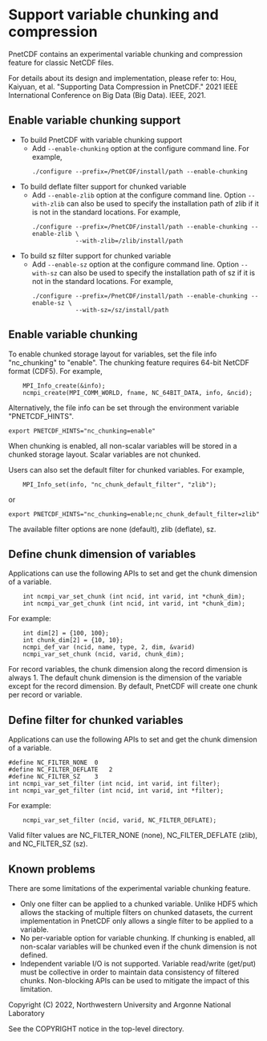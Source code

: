 # Support variable chunking and compression

PnetCDF contains an experimental variable chunking and compression feature 
for classic NetCDF files.

For details about its design and implementation, please refer to:
Hou, Kaiyuan, et al. "Supporting Data Compression in PnetCDF." 
2021 IEEE International Conference on Big Data (Big Data). IEEE, 2021.

## Enable variable chunking support

* To build PnetCDF with variable chunking support
  + Add `--enable-chunking` option at the configure command line. For example,
    ```
    ./configure --prefix=/PnetCDF/install/path --enable-chunking
    ```
* To build deflate filter support for chunked variable
  + Add `--enable-zlib` option at the configure command line. Option
    `--with-zlib` can also be used to specify the installation path of
    zlib if it is not in the standard locations. For example,
    ```
    ./configure --prefix=/PnetCDF/install/path --enable-chunking --enable-zlib \
                --with-zlib=/zlib/install/path
    ```
* To build sz filter support for chunked variable
  + Add `--enable-sz` option at the configure command line. Option
    `--with-sz` can also be used to specify the installation path of
    sz if it is not in the standard locations. For example,
    ```
    ./configure --prefix=/PnetCDF/install/path --enable-chunking --enable-sz \
                --with-sz=/sz/install/path
    ```

## Enable variable chunking

To enable chunked storage layout for variables, set the file info "nc_chunking" 
to "enable". The chunking feature requires 64-bit NetCDF format (CDF5). 
For example,
```
    MPI_Info_create(&info);
    ncmpi_create(MPI_COMM_WORLD, fname, NC_64BIT_DATA, info, &ncid);
```
Alternatively, the file info can be set through the environment variable 
"PNETCDF_HINTS".
```
export PNETCDF_HINTS="nc_chunking=enable"
```
When chunking is enabled, all non-scalar variables will be stored in a chunked 
storage layout. Scalar variables are not chunked.

Users can also set the default filter for chunked variables. For example,
```
    MPI_Info_set(info, "nc_chunk_default_filter", "zlib");
```
or
```
export PNETCDF_HINTS="nc_chunking=enable;nc_chunk_default_filter=zlib"
```
The available filter options are none (default), zlib (deflate), sz.

## Define chunk dimension of variables

Applications can use the following APIs to set and get the chunk dimension of 
a variable.
```
    int ncmpi_var_set_chunk (int ncid, int varid, int *chunk_dim);
    int ncmpi_var_get_chunk (int ncid, int varid, int *chunk_dim);
```
For example:
```
    int dim[2] = {100, 100};
    int chunk_dim[2] = {10, 10};
    ncmpi_def_var (ncid, name, type, 2, dim, &varid)
    ncmpi_var_set_chunk (ncid, varid, chunk_dim);
```
For record variables, the chunk dimension along the record dimension is always 
1.
The default chunk dimension is the dimension of the variable except for the 
record dimension. By default, PnetCDF will create one chunk per record or 
variable.

## Define filter for chunked variables

Applications can use the following APIs to set and get the chunk dimension of 
a variable.
```
#define NC_FILTER_NONE  0
#define NC_FILTER_DEFLATE   2
#define NC_FILTER_SZ    3
int ncmpi_var_set_filter (int ncid, int varid, int filter);
int ncmpi_var_get_filter (int ncid, int varid, int *filter);
```
For example:
```
    ncmpi_var_set_filter (ncid, varid, NC_FILTER_DEFLATE);
```
Valid filter values are NC_FILTER_NONE (none), NC_FILTER_DEFLATE (zlib), and 
NC_FILTER_SZ (sz).


## Known problems

There are some limitations of the experimental variable chunking feature.

* Only one filter can be applied to a chunked variable. Unlike HDF5 which allows 
  the stacking of multiple filters on chunked datasets, the current 
  implementation in PnetCDF only allows a single filter to be applied to a 
  variable.
* No per-variable option for variable chunking. If chunking is enabled, all 
  non-scalar variables will be chunked even if the chunk dimension is not 
  defined.
* Independent variable I/O is not supported. Variable read/write (get/put) 
  must be collective in order to maintain data consistency of filtered chunks. 
  Non-blocking APIs can be used to mitigate the impact of this limitation.

Copyright (C) 2022, Northwestern University and Argonne National Laboratory

See the COPYRIGHT notice in the top-level directory.

